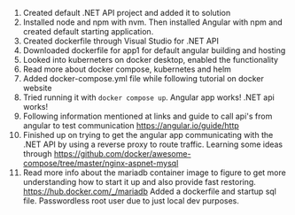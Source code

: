 1. Created default .NET API project and added it to solution
2. Installed node and npm with nvm. Then installed Angular with npm and created default starting application.
3. Created dockerfile through Visual Studio for .NET API
4. Downloaded dockerfile for app1 for default angular building and hosting
5. Looked into kuberneters on docker desktop, enabled the functionality
6. Read more about docker compose, kubernetes and helm
7. Added docker-compose.yml file while following tutorial on docker website
8. Tried running it with `docker compose up`. Angular app works! .NET api works!
9. Following information mentioned at links and guide to call api's from angular to test communication https://angular.io/guide/http
10. Finished up on trying to get the angular app communicating with the .NET API by using a reverse proxy to route traffic. Learning some ideas through https://github.com/docker/awesome-compose/tree/master/nginx-aspnet-mysql
11. Read more info about the mariadb container image to figure to get more understanding how to start it up and also provide fast restoring. https://hub.docker.com/_/mariadb Added a dockerfile and startup sql file. Passwordless root user due to just local dev purposes.
